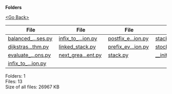 **Folders**

[&lt;Go Back&gt;](../right.html)

  

<table><thead><tr class="header"><th><strong>File</strong></th><th><strong>File</strong></th><th><strong>File</strong></th><th><strong>File</strong></th></tr></thead><tbody><tr class="odd"><td><a href="balanced_parentheses.py">balanced_...ses.py</a> </td><td><a href="infix_to_prefix_conversion.py">infix_to_...ion.py</a> </td><td><a href="postfix_evaluation.py">postfix_e...ion.py</a> </td><td><a href="stack_using_dll.py">stack_using_dll.py</a> </td></tr><tr class="even"><td><a href="dijkstras_two_stack_algorithm.py">dijkstras...thm.py</a> </td><td><a href="linked_stack.py">linked_stack.py</a> </td><td><a href="prefix_evaluation.py">prefix_ev...ion.py</a> </td><td><a href="stock_span_problem.py">stock_spa...lem.py</a> </td></tr><tr class="odd"><td><a href="evaluate_postfix_notations.py">evaluate_...ons.py</a> </td><td><a href="next_greater_element.py">next_grea...ent.py</a> </td><td><a href="stack.py">stack.py</a> </td><td><a href="__init__.py">__init__.py</a> </td></tr><tr class="even"><td><a href="infix_to_postfix_conversion.py">infix_to_...ion.py</a> </td><td></td><td></td><td></td></tr></tbody></table>

Folders: 1  
Files: 13  
Size of all files: 26967 KB
